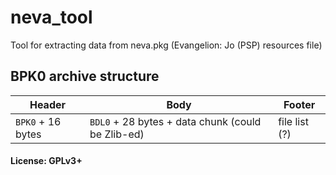 # neva_tool
Tool for extracting data from neva.pkg (Evangelion: Jo (PSP) resources file)
## BPK0 archive structure
Header           | Body                                            | Footer
-----------------|-------------------------------------------------|-------
`BPK0` + 16 bytes|`BDL0` + 28 bytes + data chunk (could be Zlib-ed)|file list (?)
#### License: GPLv3+
